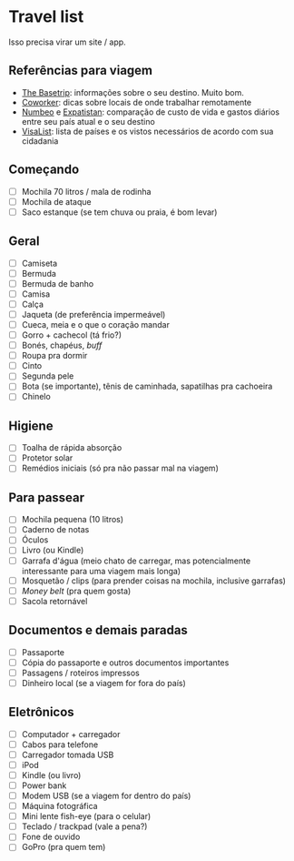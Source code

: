 # Travel list

Isso precisa virar um site / app.

## Referências para viagem

* [The Basetrip](https://www.thebasetrip.com/): informações sobre o seu destino. Muito bom.
* [Coworker](https://www.coworker.com/): dicas sobre locais de onde trabalhar remotamente
* [Numbeo](https://www.numbeo.com/cost-of-living/comparison.jsp) e [Expatistan](https://www.expatistan.com/cost-of-living): comparação de custo de vida e gastos diários entre seu país atual e o seu destino
* [VisaList](https://visalist.io/): lista de países e os vistos necessários de acordo com sua cidadania

## Começando
- [ ] Mochila 70 litros / mala de rodinha
- [ ] Mochila de ataque
- [ ] Saco estanque (se tem chuva ou praia, é bom levar)

## Geral
- [ ] Camiseta
- [ ] Bermuda
- [ ] Bermuda de banho
- [ ] Camisa
- [ ] Calça
- [ ] Jaqueta (de preferência impermeável)
- [ ] Cueca, meia e o que o coração mandar
- [ ] Gorro + cachecol (tá frio?)
- [ ] Bonés, chapéus, _buff_
- [ ] Roupa pra dormir
- [ ] Cinto
- [ ] Segunda pele
- [ ] Bota (se importante), tênis de caminhada, sapatilhas pra cachoeira
- [ ] Chinelo

## Higiene
- [ ] Toalha de rápida absorção
- [ ] Protetor solar
- [ ] Remédios iniciais (só pra não passar mal na viagem)

## Para passear
- [ ] Mochila pequena (10 litros) 
- [ ] Caderno de notas
- [ ] Óculos
- [ ] Livro (ou Kindle)
- [ ] Garrafa d'água (meio chato de carregar, mas potencialmente interessante para uma viagem mais longa)
- [ ] Mosquetão / clips (para prender coisas na mochila, inclusive garrafas)
- [ ] _Money belt_ (pra quem gosta)
- [ ] Sacola retornável

## Documentos e demais paradas
- [ ] Passaporte
- [ ] Cópia do passaporte e outros documentos importantes
- [ ] Passagens / roteiros impressos
- [ ] Dinheiro local (se a viagem for fora do país)

## Eletrônicos
- [ ] Computador + carregador
- [ ] Cabos para telefone
- [ ] Carregador tomada USB
- [ ] iPod
- [ ] Kindle (ou livro)
- [ ] Power bank
- [ ] Modem USB (se a viagem for dentro do país)
- [ ] Máquina fotográfica
- [ ] Mini lente fish-eye (para o celular)
- [ ] Teclado / trackpad (vale a pena?)
- [ ] Fone de ouvido
- [ ] GoPro (pra quem tem)
